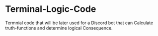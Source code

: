 # Terminal-Logic-Code
Termnial code that will be later used for a Discord bot that can Calculate truth-functions and determine logical Consequence.
